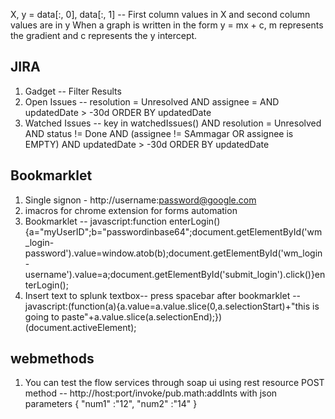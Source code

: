 X, y = data[:, 0], data[:, 1] -- First column values in X and second column values are in y
When a graph is written in the form y = mx + c, m represents the gradient and c represents the y intercept.


JIRA
----
1. Gadget -- Filter Results
2. Open Issues -- resolution = Unresolved AND assignee = <Username> AND updatedDate > -30d ORDER BY updatedDate
3. Watched Issues -- key in watchedIssues() AND resolution = Unresolved AND status != Done AND (assignee != SAmmagar OR assignee is EMPTY) AND updatedDate > -30d ORDER BY updatedDate 


Bookmarklet
-----------
1. Single signon - http://username:password@google.com
2. imacros for chrome extension for forms automation
3. Bookmarklet -- javascript:function enterLogin(){a="myUserID";b="passwordinbase64";document.getElementById('wm_login-password').value=window.atob(b);document.getElementById('wm_login-username').value=a;document.getElementById('submit_login').click()}enterLogin();
4. Insert text to splunk textbox-- press spacebar after bookmarklet -- javascript:(function(a){a.value=a.value.slice(0,a.selectionStart)+"this is going to paste"+a.value.slice(a.selectionEnd);})(document.activeElement);

webmethods
-----------
1. You can test the flow services through soap ui using rest resource
POST method -- http://host:port/invoke/pub.math:addInts with json parameters
{
"num1" :"12",
"num2" :"14"
}
